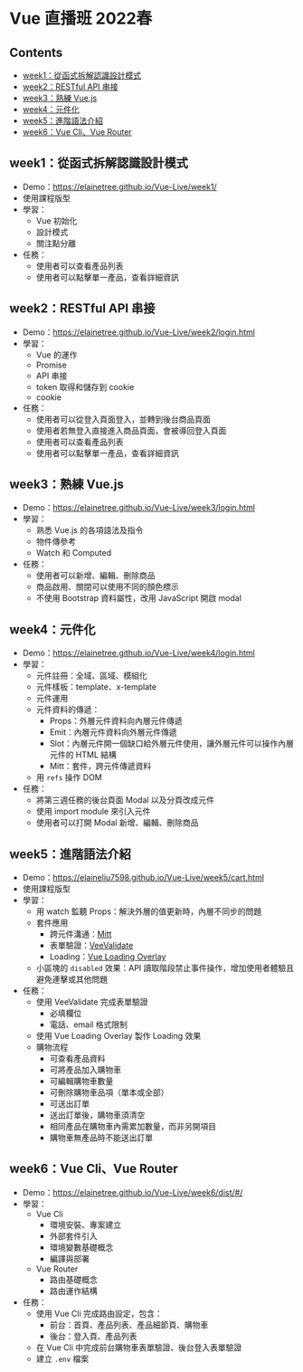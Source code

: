 # Vue 直播班 2022春

## Contents
- [week1：從函式拆解認識設計模式](#week1從函式拆解認識設計模式)
- [week2：RESTful API 串接](#week2restful-api-串接)
- [week3：熟練 Vue.js](#week3熟練-vuejs)
- [week4：元件化](#week4元件化)
- [week5：進階語法介紹](#week5進階語法介紹)
- [week6：Vue Cli、Vue Router](#week6vue-clivue-router)

## week1：從函式拆解認識設計模式
* Demo：https://elainetree.github.io/Vue-Live/week1/
* 使用課程版型
* 學習：
    * Vue 初始化
    * 設計模式
    * 關注點分離
* 任務：
    * 使用者可以查看產品列表
    * 使用者可以點擊單一產品，查看詳細資訊

## week2：RESTful API 串接
* Demo：https://elainetree.github.io/Vue-Live/week2/login.html
* 學習：
    * Vue 的運作
    * Promise
    * API 串接
    * token 取得和儲存到 cookie
    * cookie  
* 任務：
    * 使用者可以從登入頁面登入，並轉到後台商品頁面
    * 使用者若無登入直接進入商品頁面，會被導回登入頁面
    * 使用者可以查看產品列表
    * 使用者可以點擊單一產品，查看詳細資訊

## week3：熟練 Vue.js
* Demo：https://elainetree.github.io/Vue-Live/week3/login.html
* 學習：
    * 熟悉 Vue.js 的各項語法及指令
    * 物件傳參考
    * Watch 和 Computed
* 任務：
    * 使用者可以新增、編輯、刪除商品
    * 商品啟用、關閉可以使用不同的顏色標示
    * 不使用 Bootstrap 資料屬性，改用 JavaScript 開啟 modal

## week4：元件化
* Demo：https://elainetree.github.io/Vue-Live/week4/login.html
* 學習：
  * 元件註冊：全域、區域、模組化
  * 元件樣板：template、x-template
  * 元件運用
  * 元件資料的傳遞：
    * Props：外層元件資料向內層元件傳遞
    * Emit：內層元件資料向外層元件傳遞
    * Slot：內層元件開一個缺口給外層元件使用，讓外層元件可以操作內層元件的 HTML 結構
    * Mitt：套件，跨元件傳遞資料
  * 用 `refs` 操作 DOM
* 任務：
  * 將第三週任務的後台頁面 Modal 以及分頁改成元件 
  * 使用 import module 來引入元件
  * 使用者可以打開 Modal 新增、編輯、刪除商品

## week5：進階語法介紹
* Demo：https://elaineliu7598.github.io/Vue-Live/week5/cart.html
* 使用課程版型
* 學習：
  * 用 watch 監聽 Props：解決外層的值更新時，內層不同步的問題
  * 套件應用
    * 跨元件溝通：[Mitt](https://github.com/developit/mitt)
    * 表單驗證：[VeeValidate](https://vee-validate.logaretm.com/v4/)
    * Loading：[Vue Loading Overlay](https://www.npmjs.com/package/vue-loading-overlay)
  * 小區塊的 `disabled` 效果：API 讀取階段禁止事件操作，增加使用者體驗且避免連擊或其他問題
* 任務：
  * 使用 VeeValidate 完成表單驗證
    * 必填欄位
    * 電話、email 格式限制
  * 使用 Vue Loading Overlay 製作 Loading 效果
  * 購物流程
    * 可查看產品資料
    * 可將產品加入購物車
    * 可編輯購物車數量
    * 可刪除購物車品項（單本或全部）
    * 可送出訂單
    * 送出訂單後，購物車須清空
    * 相同產品在購物車內需累加數量，而非另開項目
    * 購物車無產品時不能送出訂單

## week6：Vue Cli、Vue Router
* Demo：https://elainetree.github.io/Vue-Live/week6/dist/#/
* 學習：
  * Vue Cli
    * 環境安裝、專案建立
    * 外部套件引入
    * 環境變數基礎概念
    * 編譯與部署
  * Vue Router
    * 路由基礎概念
    * 路由運作結構
* 任務：
  * 使用 Vue Cli 完成路由設定，包含：
    * 前台：首頁、產品列表、產品細節頁、購物車
    * 後台：登入頁、產品列表
  * 在 Vue Cli 中完成前台購物車表單驗證、後台登入表單驗證
  * 建立 `.env` 檔案
